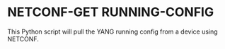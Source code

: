 # NETCONF-GET RUNNING-CONFIG
This Python script will pull the YANG running config from a device using NETCONF. 
